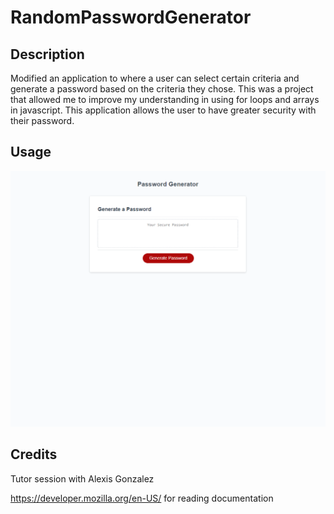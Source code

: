 # RandomPasswordGenerator

## Description

Modified an application to where a user can select certain criteria and generate a password based on the criteria they chose. This was a project that allowed me to improve my understanding in using for loops and arrays in javascript. This application allows the user to have greater security with their password.

## Usage

![alt text](./images/passwordgen.png)

## Credits

Tutor session with Alexis Gonzalez  

https://developer.mozilla.org/en-US/ for reading documentation
